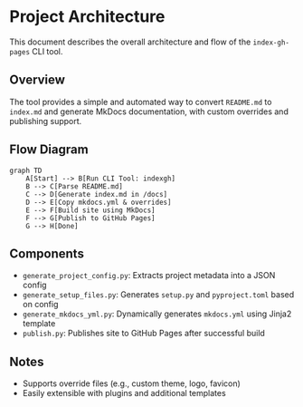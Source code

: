 # Project Architecture

This document describes the overall architecture and flow of the `index-gh-pages` CLI tool.

## Overview

The tool provides a simple and automated way to convert `README.md` to `index.md` and generate MkDocs documentation, with custom overrides and publishing support.

## Flow Diagram

```mermaid
graph TD
    A[Start] --> B[Run CLI Tool: indexgh]
    B --> C[Parse README.md]
    C --> D[Generate index.md in /docs]
    D --> E[Copy mkdocs.yml & overrides]
    E --> F[Build site using MkDocs]
    F --> G[Publish to GitHub Pages]
    G --> H[Done]
```

## Components

- `generate_project_config.py`: Extracts project metadata into a JSON config
- `generate_setup_files.py`: Generates `setup.py` and `pyproject.toml` based on config
- `generate_mkdocs_yml.py`: Dynamically generates `mkdocs.yml` using Jinja2 template
- `publish.py`: Publishes site to GitHub Pages after successful build

## Notes

- Supports override files (e.g., custom theme, logo, favicon)
- Easily extensible with plugins and additional templates
